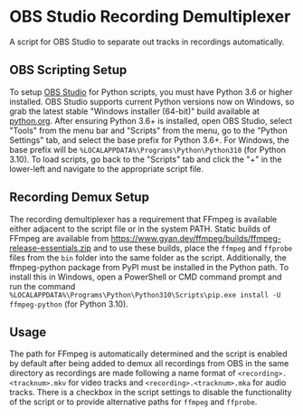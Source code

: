 # OBS Studio Recording Demultiplexer

A script for OBS Studio to separate out tracks in recordings automatically.


## OBS Scripting Setup

To setup [OBS Studio](https://obsproject.com/) for Python scripts, you must have Python 3.6 or higher installed. OBS Studio supports current Python versions now on Windows, so grab the latest stable "Windows installer (64-bit)" build available at [python.org](https://www.python.org/ftp/python/3.10.6/python-3.10.6-amd64.exe). After ensuring Python 3.6+ is installed, open OBS Studio, select "Tools" from the menu bar and "Scripts" from the menu, go to the "Python Settings" tab, and select the base prefix for Python 3.6+. For Windows, the base prefix will be `%LOCALAPPDATA%\Programs\Python\Python310` (for Python 3.10). To load scripts, go back to the "Scripts" tab and click the "+" in the lower-left and navigate to the appropriate script file.


## Recording Demux Setup

The recording demultiplexer has a requirement that FFmpeg is available either adjacent to the script file or in the system PATH. Static builds of FFmpeg are available from https://www.gyan.dev/ffmpeg/builds/ffmpeg-release-essentials.zip and to use these builds, place the `ffmpeg` and `ffprobe` files from the `bin` folder into the same folder as the script. Additionally, the ffmpeg-python package from PyPI must be installed in the Python path. To install this in Windows, open a PowerShell or CMD command prompt and run the command `%LOCALAPPDATA%\Programs\Python\Python310\Scripts\pip.exe install -U ffmpeg-python` (for Python 3.10).


## Usage

The path for FFmpeg is automatically determined and the script is enabled by default after being added to demux all recordings from OBS in the same directory as recordings are made following a name format of `<recording>.<tracknum>.mkv` for video tracks and `<recording>.<tracknum>.mka` for audio tracks. There is a checkbox in the script settings to disable the functionality of the script or to provide alternative paths for `ffmpeg` and `ffprobe`.
